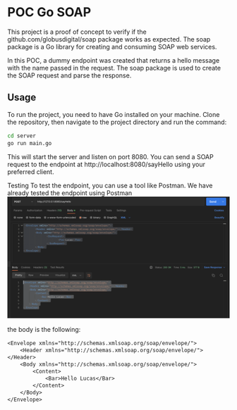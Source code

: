 # POC Go SOAP
This project is a proof of concept to verify if the github.com/globusdigital/soap package works as expected. The soap package is a Go library for creating and consuming SOAP web services.

In this POC, a dummy endpoint was created that returns a hello message with the name passed in the request. The soap package is used to create the SOAP request and parse the response.

## Usage
To run the project, you need to have Go installed on your machine. Clone the repository, then navigate to the project directory and run the command:

```sh
cd server
go run main.go
```
This will start the server and listen on port 8080. You can send a SOAP request to the endpoint at http://localhost:8080/sayHello using your preferred client.

Testing
To test the endpoint, you can use a tool like Postman. We have already tested the endpoint using Postman ![Postman SOAP test](https://github.com/lucas-ep/poc-go-soap/blob/main/Screenshot%202023-05-05%20at%2014.58.37.png)

the body is the following:

```
<Envelope xmlns="http://schemas.xmlsoap.org/soap/envelope/">
    <Header xmlns="http://schemas.xmlsoap.org/soap/envelope/"></Header>
    <Body xmlns="http://schemas.xmlsoap.org/soap/envelope/">
        <Content>
            <Bar>Hello Lucas</Bar>
        </Content>
    </Body>
</Envelope>
```
